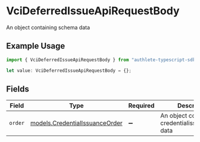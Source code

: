 # VciDeferredIssueApiRequestBody

An object containing schema data

## Example Usage

```typescript
import { VciDeferredIssueApiRequestBody } from "authlete-typescript-sdk/models/operations";

let value: VciDeferredIssueApiRequestBody = {};
```

## Fields

| Field                                                                     | Type                                                                      | Required                                                                  | Description                                                               |
| ------------------------------------------------------------------------- | ------------------------------------------------------------------------- | ------------------------------------------------------------------------- | ------------------------------------------------------------------------- |
| `order`                                                                   | [models.CredentialIssuanceOrder](../../models/credentialissuanceorder.md) | :heavy_minus_sign:                                                        | An object containing credentialissuanceorder data                         |